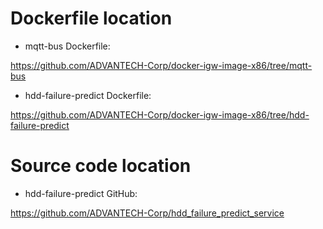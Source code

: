 # Dockerfile location
- mqtt-bus Dockerfile: 

https://github.com/ADVANTECH-Corp/docker-igw-image-x86/tree/mqtt-bus

- hdd-failure-predict Dockerfile:

https://github.com/ADVANTECH-Corp/docker-igw-image-x86/tree/hdd-failure-predict

# Source code location

- hdd-failure-predict GitHub: 

https://github.com/ADVANTECH-Corp/hdd_failure_predict_service


